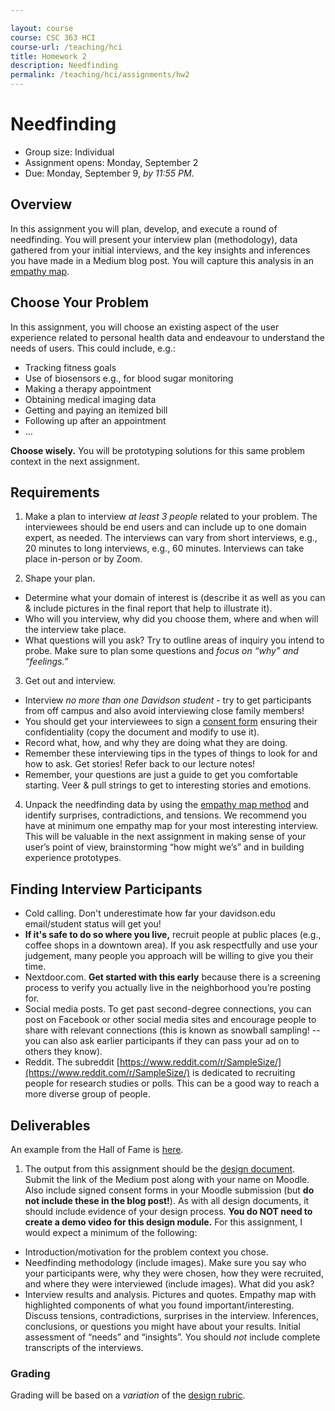 ```yaml
---

layout: course
course: CSC 363 HCI
course-url: /teaching/hci
title: Homework 2
description: Needfinding
permalink: /teaching/hci/assignments/hw2
---
```


# Needfinding

* Group size: Individual
* Assignment opens: Monday, September 2
* Due: Monday, September 9, *by 11:55 PM*. 

## Overview 
In this assignment you will plan, develop, and execute a round of needfinding. You will present your interview plan (methodology), data gathered from your initial interviews, and the key insights and inferences you have made in a Medium blog post. You will capture this analysis in an [empathy map](https://www.nngroup.com/articles/empathy-mapping/).

## Choose Your Problem
In this assignment, you will choose an existing aspect of the user experience related to personal health data and endeavour to understand the needs of users. This could include, e.g.:

* Tracking fitness goals
* Use of biosensors e.g., for blood sugar monitoring
* Making a therapy appointment
* Obtaining medical imaging data
* Getting and paying an itemized bill
* Following up after an appointment
* ...

**Choose wisely.** You will be prototyping solutions for this same problem context in the next assignment.

## Requirements

1. Make a plan to interview *at least 3 people* related to your problem. The interviewees should be end users and can include up to one domain expert, as needed. The interviews can vary from short interviews, e.g., 20 minutes to long interviews, e.g., 60 minutes. Interviews can take place in-person or by Zoom.

2. Shape your plan.
* Determine what your domain of interest is (describe it as well as you can & include pictures in the final report that help to illustrate it).
* Who will you interview, why did you choose them, where and when will the interview take place.
* What questions will you ask? Try to outline areas of inquiry you intend to probe. Make sure to plan some questions and *focus on “why” and “feelings.”*

3. Get out and interview.
* Interview *no more than one Davidson student* - try to get participants from off campus and also avoid interviewing close family members!
* You should get your interviewees to sign a [consent form](/forms/consent_form_for_class.pdf) ensuring their confidentiality (copy the document and modify to use it).
* Record what, how, and why they are doing what they are doing.
* Remember these interviewing tips in the types of things to look for and how to ask. Get stories! Refer back to our lecture notes!
* Remember, your questions are just a guide to get you comfortable starting. Veer & pull strings to get to interesting stories and emotions.

4. Unpack the needfinding data by using the [empathy map method](https://www.nngroup.com/articles/empathy-mapping/) and identify surprises, contradictions, and tensions. We recommend you have at minimum one empathy map for your most interesting interview. This will be valuable in the next assignment in making sense of your user’s point of view, brainstorming “how might we’s” and in building experience prototypes.

## Finding Interview Participants
* Cold calling. Don't underestimate how far your davidson.edu email/student status will get you!
* **If it's safe to do so where you live,** recruit people at public places (e.g., coffee shops in a downtown area). If you ask respectfully and use your judgement, many people you approach will be willing to give you their time.
* Nextdoor.com. **Get started with this early** because there is a screening process to verify you actually live in the neighborhood you’re posting for.
* Social media posts. To get past second-degree connections, you can post on Facebook or other social media sites and encourage people to share with relevant connections (this is known as snowball sampling! -- you can also ask earlier participants if they can pass your ad on to others they know).
* Reddit. The subreddit [https://www.reddit.com/r/SampleSize/](https://www.reddit.com/r/SampleSize/) is dedicated to recruiting people for research studies or polls. This can be a good way to reach a more diverse group of people.

## Deliverables
An example from the Hall of Fame is [here](https://medium.com/@meideng06/needfinding-tracking-and-maintaining-fitness-goals-f7bb66f9158a).
1. The output from this assignment should be the [design document](/teaching/hci/design-doc). Submit the link of the Medium post along with your name on Moodle. Also include signed consent forms in your Moodle submission (but **do not include these in the blog post!**). As with all design documents, it should include evidence of your design process. **You do NOT need to create a demo video for this design module.** For this assignment, I would expect a minimum of the following:
* Introduction/motivation for the problem context you chose.
* Needfinding methodology (include images). Make sure you say who your participants were, why they were chosen, how they were recruited, and where they were interviewed (include images). What did you ask?
* Interview results and analysis. Pictures and quotes. Empathy map with highlighted components of what you found important/interesting. Discuss tensions, contradictions, surprises in the interview. Inferences, conclusions, or questions you might have about your results. Initial assessment of “needs” and “insights”. You should *not* include complete transcripts of the interviews.

### Grading
Grading will be based on a *variation* of the [design rubric](https://docs.google.com/spreadsheets/d/1aI9LcmVZmh_977G__U4Guz_rPRCwWZs26J_yHXbhSyY/edit?usp=sharing).